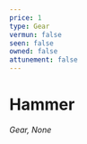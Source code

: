 ```yaml
---
price: 1
type: Gear
vermun: false
seen: false
owned: false
attunement: false
---
```

# Hammer

*Gear, None*